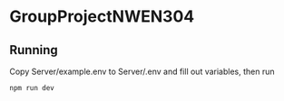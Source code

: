 # GroupProjectNWEN304

## Running

Copy Server/example.env to Server/.env and fill out variables, then run

`npm run dev`